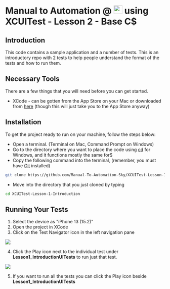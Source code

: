 # Manual to Automation @ <a href="https://sky.co.uk/"><img src="https://logos-world.net/wp-content/uploads/2021/02/Sky-Logo.png" alt="playwright" height="27" /></a> using XCUITest - Lesson 2 - Base C$

## Introduction

This code contains a sample application and a number of tests. This is an introductory repo with 2 tests to help people understand the format of the tests and how to run them.

## Necessary Tools

There are a few things that you will need before you can get started.

* XCode - can be gotten from the App Store on your Mac or downloaded from [here](https://developer.apple.com/xcode/resources/) (though this will just take you to the App Store anyway)

## Installation

To get the project ready to run on your machine, follow the steps below:

* Open a terminal. (Terminal on Mac, Command Prompt on Windows)
* Go to the directory where you want to place the code using [cd](https://docs.microsoft.com/en-us/windows-server/administration/windows-commands/cd) for Windows, and it functions mostly the same for$
* Copy the following command into the terminal, (remember, you must have [Git](https://git-scm.com/downloads) installed)
```sh
git clone https://github.com/Manual-To-Automation-Sky/XCUITest-Lesson-1-Introduction.git.
```
* Move into the directory that you just cloned by typing
```sh
cd XCUITest-Lesson-1-Introduction
```

## Running Your Tests

1. Select the device as "iPhone 13 (15.2)"
2. Open the project in XCode
3. Click on the Test Navigator icon in the left navigation pane

<img src="https://i.imgur.com/HgpG590.png"/>

4. Click the Play icon next to the individual test under <b>Lesson1_IntroductionUITests</b> to run just that test.

<img src="https://i.imgur.com/dyAbFxh.png"/>

5. If you want to run all the tests you can click the Play icon beside <b>Lesson1_IntroductionUITests</b>
